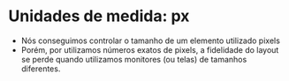 # Unidades de medida: px
- Nós conseguimos controlar o tamanho de um elemento utilizado pixels
- Porém, por utilizamos  números exatos de pixels, a fidelidade do layout se perde quando utilizamos  monitores (ou telas) de tamanhos diferentes.